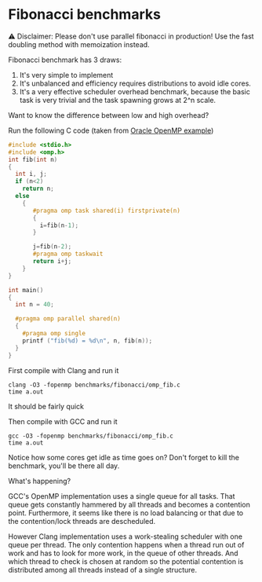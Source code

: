 # Fibonacci benchmarks

⚠️ Disclaimer:
   Please don't use parallel fibonacci in production!
   Use the fast doubling method with memoization instead.

Fibonacci benchmark has 3 draws:

1. It's very simple to implement
2. It's unbalanced and efficiency requires distributions to avoid idle cores.
3. It's a very effective scheduler overhead benchmark, because the basic task is very trivial and the task spawning grows at 2^n scale.

Want to know the difference between low and high overhead?

Run the following C code (taken from [Oracle OpenMP example](https://docs.oracle.com/cd/E19205-01/820-7883/girtd/index.html))

```C
#include <stdio.h>
#include <omp.h>
int fib(int n)
{
  int i, j;
  if (n<2)
    return n;
  else
    {
       #pragma omp task shared(i) firstprivate(n)
       {
         i=fib(n-1);
       }

       j=fib(n-2);
       #pragma omp taskwait
       return i+j;
    }
}

int main()
{
  int n = 40;

  #pragma omp parallel shared(n)
  {
    #pragma omp single
    printf ("fib(%d) = %d\n", n, fib(n));
  }
}
```

First compile with Clang and run it
```
clang -O3 -fopenmp benchmarks/fibonacci/omp_fib.c
time a.out
```
It should be fairly quick


Then compile with GCC and run it
```
gcc -O3 -fopenmp benchmarks/fibonacci/omp_fib.c
time a.out
```

Notice how some cores get idle as time goes on?
Don't forget to kill the benchmark, you'll be there all day.

What's happening?

GCC's OpenMP implementation uses a single queue for all tasks.
That queue gets constantly hammered by all threads and becomes a contention point.
Furthermore, it seems like there is no load balancing or that due to the contention/lock
threads are descheduled.

However Clang implementation uses a work-stealing scheduler with one queue per thread.
The only contention happens when a thread run out of work and has to look for more work,
in the queue of other threads. And which thread to check is chosen at random so
the potential contention is distributed among all threads instead of a single structure.
